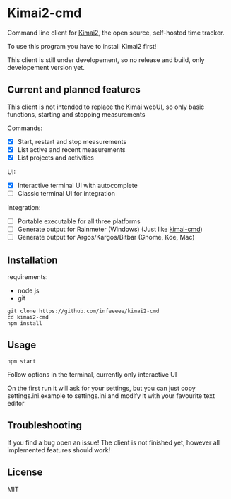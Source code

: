 # Kimai2-cmd

Command line client for [Kimai2](https://www.kimai.org/), the open source, self-hosted time tracker.

To use this program you have to install Kimai2 first!

This client is still under developement, so no release and build, only developement version yet.

## Current and planned features

This client is not intended to replace the Kimai webUI, so only basic functions, starting and stopping measurements

Commands: 
- [x] Start, restart and stop measurements
- [x] List active and recent measurements
- [x] List projects and activities

UI:
- [x] Interactive terminal UI with autocomplete
- [ ] Classic terminal UI for integration 

Integration:
- [ ] Portable executable for all three platforms
- [ ] Generate output for Rainmeter (Windows) (Just like [kimai-cmd](https://github.com/infeeeee/kimai-cmd))
- [ ] Generate output for Argos/Kargos/Bitbar (Gnome, Kde, Mac)

## Installation

requirements:
- node js
- git

```
git clone https://github.com/infeeeee/kimai2-cmd
cd kimai2-cmd
npm install
```

## Usage

```
npm start
```

Follow options in the terminal, currently only interactive UI

On the first run it will ask for your settings, but you can just copy settings.ini.example to settings.ini and modify it with your favourite text editor

## Troubleshooting

If you find a bug open an issue! The client is not finished yet, however all implemented features should work!

## License

MIT